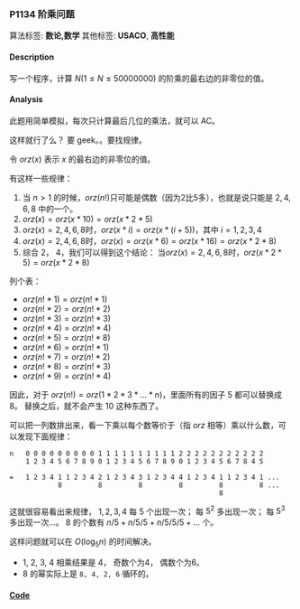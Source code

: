 
### P1134 阶乘问题

算法标签: **数论,数学**
其他标签: **USACO**, **高性能**

#### Description

写一个程序，计算 $N(1 \leq N \leq 50000000)$ 的阶乘的最右边的非零位的值。

#### Analysis

此题用简单模拟，每次只计算最后几位的乘法，就可以 AC。

这样就行了么？ 要 geek。。要找规律。

令 $orz(x)$ 表示 $x$ 的最右边的非零位的值。 

有这样一些规律：

1. 当 $n > 1$ 的时候，$orz(n!)$只可能是偶数（因为2比5多），也就是说只能是 $2, 4, 6, 8$ 中的一个。
2. $orz(x) = orz(x * 10) = orz(x * 2 * 5)$
3. $orz(x) = 2, 4, 6, 8$时，$orz(x * i) = orz(x * (i + 5))$，其中 $i = 1, 2, 3, 4$
4. $orz(x) = 2, 4, 6, 8$时，$orz(x) = orz(x * 6) = orz(x * 16) = orz(x * 2 * 8)$
5. 综合 2， 4，我们可以得到这个结论： 当$orz(x) = 2, 4, 6, 8$时，$orz(x * 2 * 5) = orz(x * 2 * 8)$

列个表：

- $orz(n! * 1) = orz(n! * 1)$
- $orz(n! * 2) = orz(n! * 2)$
- $orz(n! * 3) = orz(n! * 3)$
- $orz(n! * 4) = orz(n! * 4)$
- $orz(n! * 5) = orz(n! * 8)$
- $orz(n! * 6) = orz(n! * 1)$
- $orz(n! * 7) = orz(n! * 2)$
- $orz(n! * 8) = orz(n! * 3)$
- $orz(n! * 9) = orz(n! * 4)$


因此，对于 $orz(n!) = orz(1 * 2 * 3 * \dots * n)$，里面所有的因子 $5$ 都可以替换成 $8$。 替换之后，就不会产生 $10$ 这种东西了。


可以把一列数排出来，看一下乘以每个数等价于（指 $orz$ 相等）乘以什么数，可以发现下面规律：
```
n   0 0 0 0 0 0 0 0 0 1 1 1 1 1 1 1 1 1 1 2 2 2 2 2 2 2 2 2 2 2 
    1 2 3 4 5 6 7 8 9 0 1 2 3 4 5 6 7 8 9 0 1 2 3 4 5 6 7 8 4 5 
    
=   1 2 3 4 1 1 2 3 4 2 1 2 3 4 3 1 2 3 4 4 1 2 3 4 1 1 2 3 4 1 ...
            8         8         8         8         8         8 ...
                                                    8
```

这就很容易看出来规律， $1, 2, 3, 4$ 每 $5$ 个出现一次； 每 $5^2$ 多出现一次； 每 $5^3$ 多出现一次...。 $8$ 的个数有 $n / 5 + n / 5 / 5 + n / 5 / 5/ 5 + \dots$ 个。

这样问题就可以在 $O(\log_5n)$ 的时间解决。

- 1, 2, 3, 4 相乘结果是 4， 奇数个为4， 偶数个为6。
- 8 的幂实际上是 `8, 4, 2, 6` 循环的。


#### [Code](../../cpp/11/p1134.cpp)


